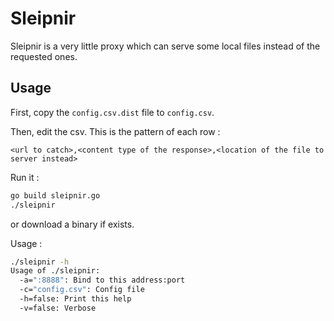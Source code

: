 Sleipnir
========

Sleipnir is a very little proxy which can serve some local files instead of the requested ones.

Usage
-----

First, copy the `config.csv.dist` file to `config.csv`.

Then, edit the csv. This is the pattern of each row :

```text
<url to catch>,<content type of the response>,<location of the file to server instead>
```

Run it :

```sh
go build sleipnir.go
./sleipnir
```

or download a binary if exists.

Usage :

```sh
./sleipnir -h
Usage of ./sleipnir:
  -a=":8888": Bind to this address:port
  -c="config.csv": Config file
  -h=false: Print this help
  -v=false: Verbose
```
